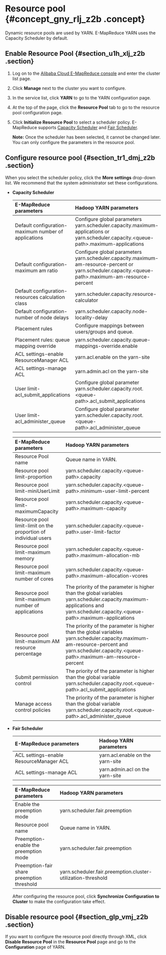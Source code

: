 # Resource pool {#concept_gny_rlj_z2b .concept}

Dynamic resource pools are used by YARN. E-MapReduce YARN uses the Capacity Scheduler by default.

## Enable Resource Pool {#section_u1h_xlj_z2b .section}

1.  Log on to the [Alibaba Cloud E-MapReduce console](https://emr.console.aliyun.com/console) and enter the cluster list page.
2.  Click **Manage** next to the cluster you want to configure.
3.  In the service list, click **YARN** to go to the YARN configuration page.
4.  At the top of the page, click the **Resource Pool** tab to go to the resource pool configuration page.
5.  Click **Initialize Resource Pool** to select a scheduler policy. E-MapReduce supports [Capacity Scheduler](http://hadoop.apache.org/docs/r2.7.3/hadoop-yarn/hadoop-yarn-site/CapacityScheduler.html) and [Fair Scheduler](http://hadoop.apache.org/docs/r2.7.3/hadoop-yarn/hadoop-yarn-site/FairScheduler.html).

    **Note:** Once the scheduler has been selected, it cannot be changed later. You can only configure the parameters in the resource pool.


## Configure resource pool {#section_tr1_dmj_z2b .section}

When you select the scheduler policy, click the **More settings** drop-down list. We recommend that the system administrator set these configurations.

-   **Capacity Scheduler**

    |E-MapReduce parameters|Hadoop YARN parameters|
    |:---------------------|:---------------------|
    |Default configuration-maximum number of applications|Configure global parameters yarn.scheduler.capacity.maximum-applications or yarn.scheduler.capacity.<queue-path\>.maximum-applications|
    |Default configuration-maximum am ratio|Configure global parameters yarn.scheduler.capacity.maximum-am-resource-percent or yarn.scheduler.capacity.<queue-path\>.maximum-am-resource-percent|
    |Default configuration-resources calculation class|yarn.scheduler.capacity.resource-calculator|
    |Default configuration-number of node delays|yarn.scheduler.capacity.node-locality-delay|
    |Placement rules|Configure mappings between users/groups and queue.|
    |Placement rules: queue mapping override|yarn.scheduler.capacity.queue-mappings-override.enable|
    |ACL settings-enable ResourceManager ACL|yarn.acl.enable on the yarn-site|
    |ACL settings-manage ACL|yarn.admin.acl on the yarn-site|
    |User limit-acl\_submit\_applications|Configure global parameter yarn.scheduler.capacity.root.<queue-path\>.acl\_submit\_applications|
    |User limit-acl\_administer\_queue|Configure global parameter yarn.scheduler.capacity.root.<queue-path\>.acl\_administer\_queue|

    |E-MapReduce parameters|Hadoop YARN parameters|
    |:---------------------|:---------------------|
    |Resource Pool name|Queue name in YARN.|
    |Resource pool limit-proportion|yarn.scheduler.capacity.<queue-path\>.capacity|
    |Resource pool limit-miniUserLimit|yarn.scheduler.capacity.<queue-path\>.minimum-user-limit-percent|
    |Resource pool limit-maximumCapacity|yarn.scheduler.capacity.<queue-path\>.maximum-capacity|
    |Resource pool limit-limit on the proportion of individual users|yarn.scheduler.capacity.<queue-path\>.user-limit-factor|
    |Resource pool limit-maximum memory|yarn.scheduler.capacity.<queue-path\>.maximum-allocation-mb|
    |Resource pool limit-maximum number of cores|yarn.scheduler.capacity.<queue-path\>.maximum-allocation-vcores|
    |Resource pool limit-maximum number of applications|The priority of the parameter is higher than the global variables yarn.scheduler.capacity.maximum-applications and yarn.scheduler.capacity.<queue-path\>.maximum-applications|
    |Resource pool limit-maximum AM resource percentage|The priority of the parameter is higher than the global variables yarn.scheduler.capacity.maximum-am-resource-percent and yarn.scheduler.capacity.<queue-path\>.maximum-am-resource-percent|
    |Submit permission control|The priority of the parameter is higher than the global variable yarn.scheduler.capacity.root.<queue-path\>.acl\_submit\_applications|
    |Manage access control policies|The priority of the parameter is higher than the global variable yarn.scheduler.capacity.root.<queue-path\>.acl\_administer\_queue|

-   **Fair Scheduler**

    |E-MapReduce parameters|Hadoop YARN parameters|
    |:---------------------|:---------------------|
    |ACL settings-enable ResourceManager ACL|yarn.acl.enable on the yarn-site|
    |ACL settings-manage ACL|yarn.admin.acl on the yarn-site|

    |E-MapReduce parameters|Hadoop YARN parameters|
    |:---------------------|:---------------------|
    |Enable the preemption mode|yarn.scheduler.fair.preemption|
    |Resource pool name|Queue name in YARN.|
    |Preemption-enable the preemption mode|yarn.scheduler.fair.preemption|
    |Preemption-fair share preemption threshold|yarn.scheduler.fair.preemption.cluster-utilization-threshold|

    After configuring the resource pool, click **Synchronize Configuration to Cluster** to make the configuration take effect.


## Disable resource pool {#section_glp_vmj_z2b .section}

If you want to configure the resource pool directly through XML, click **Disable Resource Pool** in the **Resource Pool** page and go to the **Configuration** page of YARN.

